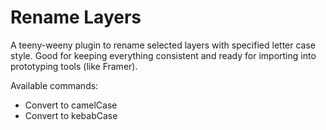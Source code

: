 # Rename Layers

A teeny-weeny plugin to rename selected layers with specified letter case style. Good for keeping everything consistent and ready for importing into prototyping tools (like Framer).

Available commands:

- Convert to camelCase
- Convert to kebabCase
